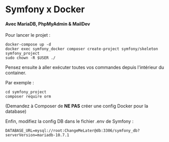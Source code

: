 # Symfony x Docker
#### Avec MariaDB, PhpMyAdmin & MailDev

Pour lancer le projet :
```shell
docker-compose up -d
docker exec symfony_docker composer create-project symfony/skeleton symfony_project
sudo chown -R $USER ./
```

Pensez ensuite à aller exécuter toutes vos commandes depuis l'intérieur
du container.

Par exemple :
```shell
cd symfony_project
composer require orm
```

(Demandez à Composer de **NE PAS** créer une config Docker pour la database)

Enfin, modifiez la config DB dans le fichier .env de Symfony :
```dotenv
DATABASE_URL=mysql://root:ChangeMeLater@db:3306/symfony_db?serverVersion=mariadb-10.7.1
```